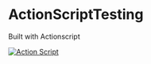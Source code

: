 # ActionScriptTesting
Built with Actionscript

<a href="https://media.giphy.com/media/C9Mw64aenr8CG2W21C/giphy.gif"><img src="https://media.giphy.com/media/C9Mw64aenr8CG2W21C/giphy.gif" title="Action Script"/></a>
